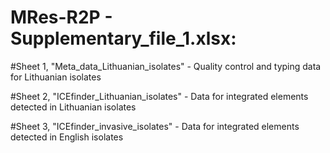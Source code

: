 # MRes-R2P - Supplementary_file_1.xlsx:

#Sheet 1, "Meta_data_Lithuanian_isolates" - Quality control and typing data for Lithuanian isolates

#Sheet 2, "ICEfinder_Lithuanian_isolates" - Data for integrated elements detected in Lithuanian isolates

#Sheet 3, "ICEfinder_invasive_isolates" - Data for integrated elements detected in English isolates
